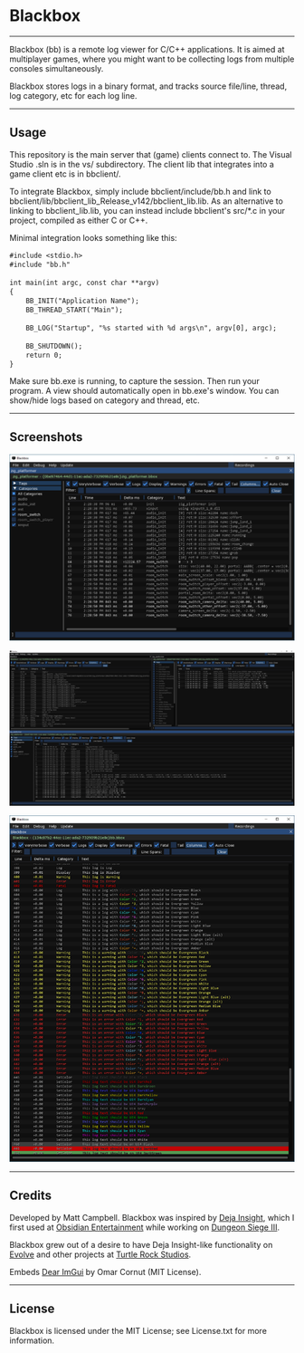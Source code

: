# Blackbox

---

Blackbox (bb) is a remote log viewer for C/C++ applications.  It is aimed at multiplayer games, where you might want to be collecting logs from multiple consoles simultaneously.

Blackbox stores logs in a binary format, and tracks source file/line, thread, log category, etc for each log line.

---

Usage
-----
This repository is the main server that (game) clients connect to.  The Visual Studio .sln is in the vs/ subdirectory.  The client lib that integrates into a game client etc is in bbclient/.

To integrate Blackbox, simply include bbclient/include/bb.h and link to bbclient/lib/bbclient_lib_Release_v142/bbclient_lib.lib.  As an alternative to linking to bbclient_lib.lib, you can instead include bbclient's src/*.c in your project, compiled as either C or C++.

Minimal integration looks something like this:

```
#include <stdio.h>
#include "bb.h"

int main(int argc, const char **argv)
{
	BB_INIT("Application Name");
	BB_THREAD_START("Main");

	BB_LOG("Startup", "%s started with %d args\n", argv[0], argc);

	BB_SHUTDOWN();
	return 0;
}
```

Make sure bb.exe is running, to capture the session.  Then run your program.  A view should automatically open in bb.exe's window.  You can show/hide logs based on category and thread, etc.

---

Screenshots
----------

![Main window with a single log view](https://github.com/campbellhome/bbserver_docs/blob/main/screenshots/single_view.png)

![Main window with tiled log views](https://github.com/campbellhome/bbserver_docs/blob/main/screenshots/tiled_views.png)

![Colored logs](https://github.com/campbellhome/bbserver_docs/blob/main/screenshots/colors.png)

---

Credits
-------
Developed by Matt Campbell.  Blackbox was inspired by [Deja Insight](http://www.dejatools.com/dejainsight), which I first used at [Obsidian Entertainment](https://www.obsidian.net/) while working on [Dungeon Siege III](https://en.wikipedia.org/wiki/Dungeon_Siege_III).

Blackbox grew out of a desire to have Deja Insight-like functionality on [Evolve](https://en.wikipedia.org/wiki/Evolve_(video_game)) and other projects at [Turtle Rock Studios](https://www.turtlerockstudios.com/).

Embeds [Dear ImGui](https://github.com/ocornut/imgui) by Omar Cornut (MIT License).

---

License
-------
Blackbox is licensed under the MIT License; see License.txt for more information.

